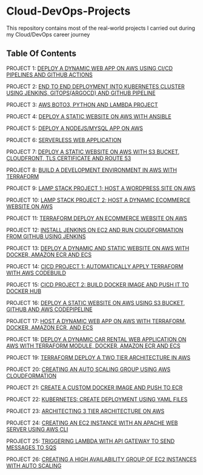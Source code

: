 # Cloud-DevOps-Projects

This repository contains most of the real-world projects I carried out during my Cloud/DevOps career journey

## Table Of Contents

PROJECT 1: [DEPLOY A DYNAMIC WEB APP ON AWS USING CI/CD PIPELINES AND GITHUB ACTIONS](https://github.com/georgeonalo/rentzone-github-actions-terraform-ecs-project)

PROJECT 2: [END TO END DEPLOYMENT INTO KUBERNETES CLUSTER USING JENKINS, GITOPS(ARGOCD) AND GITHUB PIPELINE](https://github.com/georgeonalo/GitOps)

PROJECT 3:  [AWS BOTO3, PYTHON AND LAMBDA PROJECT](https://github.com/georgeonalo/python-projects)

PROJECT 4: [DEPLOY A STATIC WEBSITE ON AWS WITH ANSIBLE](https://github.com/georgeonalo/ansible-playbooks)

PROJECT 5: [DEPLOY A NODEJS/MYSQL APP ON AWS](https://github.com/georgeonalo/deploy-a-nodejs-app-on-aws)

PROJECT 6: [SERVERLESS WEB APPLICATION](https://github.com/georgeonalo/Serverless-Web-Application)

PROJECT 7: [DEPLOY A STATIC WEBSITE ON AWS WITH S3 BUCKET, CLOUDFRONT, TLS CERTIFICATE AND ROUTE 53](https://github.com/georgeonalo/deploy-a-static-website-on-aws)

PROJECT 8: [BUILD A DEVELOPMENT ENVIRONMENT IN AWS WITH TERRAFORM](https://github.com/georgeonalo/terraform-dev-env)

PROJECT 9: [LAMP STACK PROJECT 1; HOST A WORDPRESS SITE ON AWS](https://github.com/georgeonalo/Host-a-wordpress-website-on-AWS)

PROJECT 10: [LAMP STACK PROJECT 2; HOST A DYNAMIC ECOMMERCE WEBSITE ON AWS](https://github.com/georgeonalo/Host-a-Dynamic-Ecommerce-Website-on-AWS)

PROJECT 11: [TERRAFORM DEPLOY AN ECOMMERCE WEBSITE ON AWS](https://github.com/georgeonalo/terraform-projects)

PROJECT 12: [INSTALL JENKINS ON EC2 AND RUN ClOUDFORMATION FROM GITHUB USING JENKINS](https://github.com/georgeonalo/Run-Infra-as-Code-with-Jenkins)

PROJECT 13: [DEPLOY A DYNAMIC AND STATIC WEBSITE ON AWS WITH DOCKER, AMAZON ECR AND ECS](https://github.com/georgeonalo/docker-projects)

PROJECT 14: [CICD PROJECT 1: AUTOMATICALLY APPLY TERRAFORM WITH AWS CODEBUILD](https://github.com/georgeonalo/cicd-projects)

PROJECT 15: [CICD PROJECT 2: BUILD DOCKER IMAGE AND PUSH IT TO DOCKER HUB](https://github.com/georgeonalo/cicd-build-docker-image)

PROJECT 16: [DEPLOY A STATIC WEBSITE ON AWS USING S3 BUCKET, GITHUB AND AWS CODEPIPELINE](https://github.com/georgeonalo/Deploy-a-static-website-using-AWS-CodePipeline-S3-and-GitHub-2)

PROJECT 17: [HOST A DYNAMIC WEB APP ON AWS WITH TERRAFORM, DOCKER, AMAZON ECR, AND ECS](https://github.com/georgeonalo/rentzone-terraform-ecs-project)

PROJECT 18: [DEPLOY A DYNAMIC CAR RENTAL WEB APPLICATION ON AWS WITH TERRAFORM MODULE, DOCKER, AMAZON ECR AND ECS](https://github.com/georgeonalo/terraform-modules)

PROJECT 19: [TERRAFORM DEPLOY A TWO TIER ARCHITECTURE IN AWS](https://github.com/georgeonalo/Terraform-Deploy-a-Two-Tier-Architecture-in-AWS)

PROJECT 20: [CREATING AN AUTO SCALING GROUP USING AWS CLOUDFORMATION](https://github.com/georgeonalo/Creating-an-Auto-Scaling-Group-using-AWS-CloudFormation)

PROJECT 21: [CREATE A CUSTOM DOCKER IMAGE AND PUSH TO ECR](https://github.com/georgeonalo/Create-a-Custom-Docker-Image)

PROJECT 22: [KUBERNETES: CREATE DEPLOYMENT USING YAML FILES
](https://github.com/georgeonalo/Kubernetes-Create-Deployments-Using-YAML-Files)

PROJECT 23: [ARCHITECTING 3 TIER ARCHITECTURE ON AWS](https://github.com/georgeonalo/hello-world)

PROJECT 24: [CREATING AN EC2 INSTANCE WITH AN APACHE WEB SERVER USING AWS CLI](https://github.com/georgeonalo/Creating-an-EC2-instance-with-an-Apache-Web-Server-Using-AWS-CLI)

PROJECT 25: [TRIGGERING LAMBDA WITH API GATEWAY TO SEND MESSAGES TO SQS](https://github.com/georgeonalo/Triggering-Lambda-with-API-Gateway-to-Send-Messages-to-SQS)

PROJECT 26: [CREATING A HIGH AVAILABILITY GROUP OF EC2 INSTANCES WITH AUTO SCALING](https://github.com/georgeonalo/Creating-a-High-Availability-Group-of-EC2-Instances-with-Auto-Scaling)


